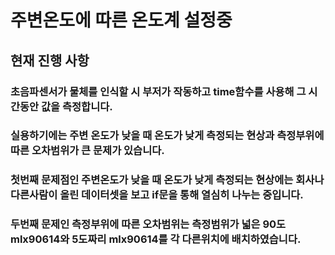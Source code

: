 # 주변온도에 따른 온도계 설정중
## 현재 진행 사항 
### 초음파센서가 물체를 인식할 시 부저가 작동하고 time함수를 사용해 그 시간동안 값을 측정합니다.
### 실용하기에는 주변 온도가 낮을 때 온도가 낮게 측정되는 현상과 측정부위에 따른 오차범위가 큰 문제가 있습니다.
### 첫번째 문제점인 주변온도가 낮을 때 온도가 낮게 측정되는 현상에는 회사나 다른사람이 올린 데이터셋을 보고 if문을 통해 열심히 나누는 중입니다.
### 두번째 문제인 측정부위에 따른 오차범위는 측정범위가 넓은 90도 mlx90614와 5도짜리 mlx90614를 각 다른위치에 배치하였습니다.
